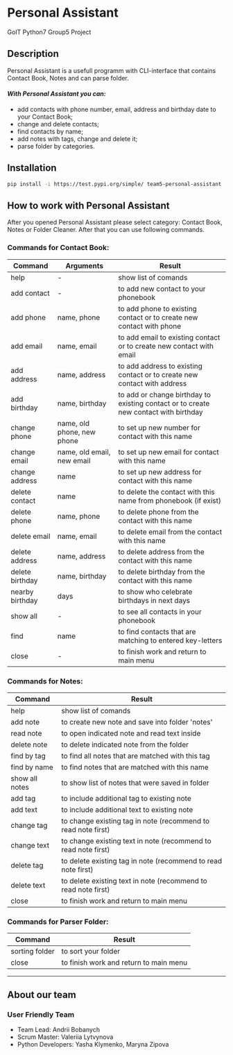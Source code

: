 # **Personal Assistant**
GoIT Python7 Group5 Project
## **Description**
Personal Assistant is a usefull programm with CLI-interface that contains Contact Book, Notes and can parse folder.
#### _With Personal Assistant you can:_
- add contacts with phone number, email, address and birthday date to your Contact Book;
- change and delete contacts;
- find contacts by name;
- add notes with tags, change and delete it;
- parse folder by categories.
## **Installation**
```bash
pip install -i https://test.pypi.org/simple/ team5-personal-assistant
```
## **How to work with Personal Assistant**
After you opened Personal Assistant please select category: Contact Book, Notes or Folder Cleaner. After that you can use following commands.
### Commands for Contact Book:
| Command         | Arguments                  | Result                                                                               |
| --------------- | -------------------------- | ------------------------------------------------------------------------------------ |
| help            | -                          | show list of comands                                                                 |
| add contact     | -                          | to add new contact to your phonebook                                                 |
| add phone       | name, phone                | to add phone to existing contact or to create new contact with phone                 |
| add email       | name, email                | to add email to existing contact or to create new contact with email                 |
| add address     | name, address              | to add address to existing contact or to create new contact with address             |
| add birthday    | name, birthday             | to add or change birthday to existing contact or to create new contact with birthday |
| change phone    | name, old phone, new phone | to set up new number for contact with this name                                      |
| change email    | name, old email, new email | to set up new email for contact with this name                                       |
| change address  | name                       | to set up new address for contact with this name                                     |
| delete contact  | name                       | to delete the contact with this name from phonebook (if exist)                       |
| delete phone    | name, phone                | to delete phone from the contact with this name                                      |
| delete email    | name, email                | to delete email from the contact with this name                                      |
| delete address  | name, address              | to delete address from the contact with this name                                    |
| delete birthday | name, birthday             | to delete birthday from the contact with this name                                   |
| nearby birthday | days                       | to show who celebrate birthdays in next days                                         |
| show all        | -                          | to see all contacts in your phonebook                                                |
| find            | name                       | to find contacts that are matching to entered key-letters                            |
| close           | -                          | to finish work and return to main menu                                               |
### Commands for Notes:
| Command        | Result                                                         |
| -------------- | -------------------------------------------------------------- |
| help           | show list of comands                                           |
| add note       | to create new note and save into folder 'notes'                |
| read note      | to open indicated note and read text inside                    |
| delete note    | to delete indicated note from the folder                       |
| find by tag    | to find all notes that are matched with this tag               |
| find by name   | to find notes that are matched with this name                  |
| show all notes | to show list of notes that were saved in folder                |
| add tag        | to include additional tag to existing note                     |
| add text       | to include additional text to existing note                    |
| change tag     | to change existing tag in note (recommend to read note first)  |
| change text    | to change existing text in note (recommend to read note first) |
| delete tag     | to delete existing tag in note (recommend to read note first)  |
| delete text    | to delete existing text in note (recommend to read note first) |
| close          | to finish work and return to main menu                         |
### Commands for Parser Folder:
| Command        | Result                                 |
| -------------- | -------------------------------------- |
| sorting folder | to sort your folder                    |
| close          | to finish work and return to main menu |
---
## About our team
### User Friendly Team
- Team Lead: Andrii Bobanych
- Scrum Master: Valeriia Lytvynova
- Python Developers: Yasha Klymenko, Maryna Zipova